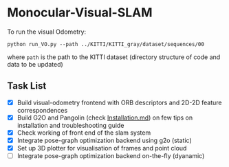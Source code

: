 # Monocular-Visual-SLAM
To run the visual Odometry:
```
python run_VO.py --path ../KITTI/KITTI_gray/dataset/sequences/00
```
where `path` is the path to the KITTI dataset (directory structure of code and data to be updated)


## Task List
- [x] Build visual-odometry frontend with ORB descriptors and 2D-2D feature correspondences 
- [x] Build G2O and Pangolin (check [Installation.md](Installation/Installation.md)) on few tips on installation and troubleshooting guide 
- [x] Check working of front end of the slam system
- [x] Integrate pose-graph optimization backend using g2o (static)
- [x] Set up 3D plotter for visualisation of frames and point cloud
- [ ] Integrate pose-graph optimization backend on-the-fly (dyanamic)